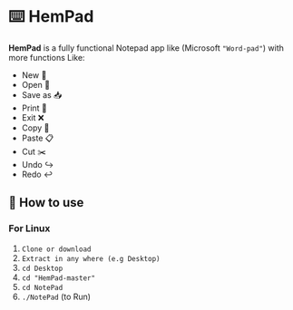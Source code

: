 # ⌨️ HemPad
__HemPad__ is a fully functional Notepad app like (Microsoft ```"Word-pad"```) with more functions Like:
- New 📃
- Open 📂
- Save as 📥
- Print 📇
- Exit ❌
- Copy  📑 
- Paste 📋 
- Cut ✂️
- Undo ↪️
- Redo ↩️

## 🔑 How to use
### For Linux
1. ```Clone or download```
2. ```Extract in any where (e.g Desktop)```
3. ``` cd Desktop ```
4. ``` cd "HemPad-master" ```
5. ``` cd NotePad ```
6. ```./NotePad``` (to Run)
